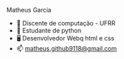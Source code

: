 Matheus Garcia 
- 📖 Discente de computação - UFRR
- 🐍 Estudante de python
- 🖥️ Desenvolvedor Webq html e css
- 📫 matheus.github9118@gmail.com

